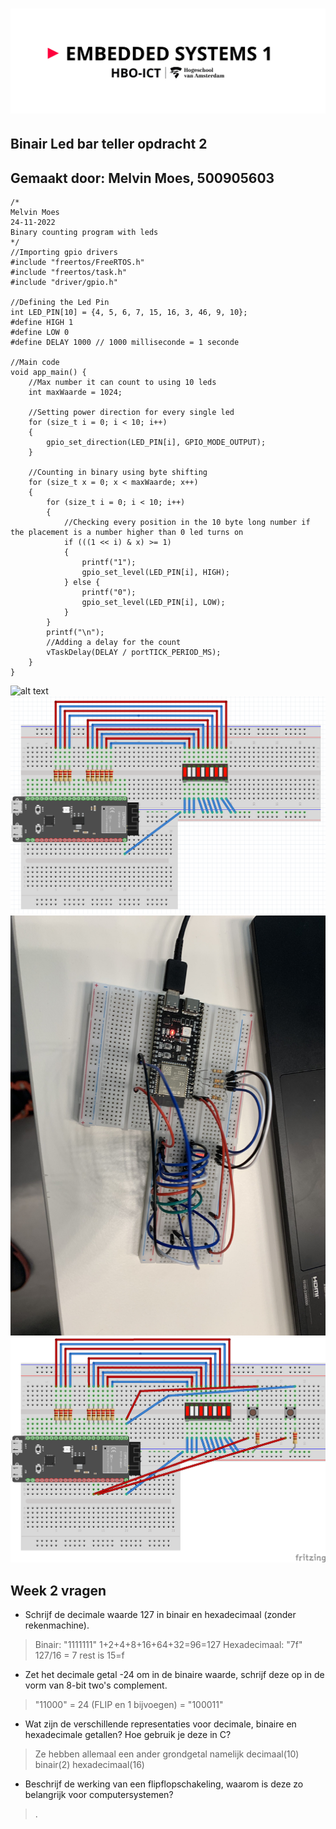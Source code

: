 # ![alt text](../assets/pictures/em1_markdown_header.png)

## Binair Led bar teller opdracht 2

## Gemaakt door: Melvin Moes, 500905603

    /*
    Melvin Moes
    24-11-2022
    Binary counting program with leds
    */
    //Importing gpio drivers
    #include "freertos/FreeRTOS.h"
    #include "freertos/task.h"
    #include "driver/gpio.h"

    //Defining the Led Pin 
    int LED_PIN[10] = {4, 5, 6, 7, 15, 16, 3, 46, 9, 10};
    #define HIGH 1
    #define LOW 0
    #define DELAY 1000 // 1000 milliseconde = 1 seconde

    //Main code
    void app_main() {
        //Max number it can count to using 10 leds
        int maxWaarde = 1024;

        //Setting power direction for every single led
        for (size_t i = 0; i < 10; i++)
        {
            gpio_set_direction(LED_PIN[i], GPIO_MODE_OUTPUT);
        }

        //Counting in binary using byte shifting
        for (size_t x = 0; x < maxWaarde; x++)
        {
            for (size_t i = 0; i < 10; i++)
            {
                //Checking every position in the 10 byte long number if the placement is a number higher than 0 led turns on
                if (((1 << i) & x) >= 1)
                {
                    printf("1");
                    gpio_set_level(LED_PIN[i], HIGH);
                } else {
                    printf("0");
                    gpio_set_level(LED_PIN[i], LOW);
                }
            }
            printf("\n");
            //Adding a delay for the count
            vTaskDelay(DELAY / portTICK_PERIOD_MS);
        }
    }  

![alt text](../assets/gifs/binairtellerGIF.gif)
![alt text](../assets/pictures/binair_schema.png)
![alt text](../assets/pictures/binair_foto_knop.png)
![alt text](../assets/pictures/binair_schema_knop.png)

## Week 2 vragen

- Schrijf de decimale waarde 127 in binair en hexadecimaal (zonder rekenmachine).

> Binair: "1111111" 1+2+4+8+16+64+32=96=127 Hexadecimaal: "7f" 127/16 = 7 rest is 15=f

- Zet het decimale getal -24 om in de binaire waarde, schrijf deze op in de vorm van 8-bit two's complement.

> "11000" = 24 (FLIP en 1 bijvoegen) = "100011"

- Wat zijn de verschillende representaties voor decimale, binaire en hexadecimale getallen? Hoe gebruik je deze in C?

> Ze hebben allemaal een ander grondgetal namelijk decimaal(10) binair(2) hexadecimaal(16)

- Beschrijf de werking van een flipflopschakeling, waarom is deze zo belangrijk voor computersystemen?

> .
